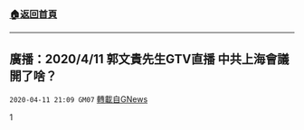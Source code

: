 ###  [:house:返回首頁](https://github.com/ourhimalayas/txt)
---

## 廣播：2020/4/11 郭文貴先生GTV直播 中共上海會議開了啥？
`2020-04-11 21:09 GM07` [轉載自GNews](https://gnews.org/zh-hant/169681/)

1
